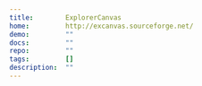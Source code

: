 ```yaml
---
title:        ExplorerCanvas
home:         http://excanvas.sourceforge.net/
demo:         ""
docs:         ""
repo:         ""
tags:         []
description:  ""
---
```


